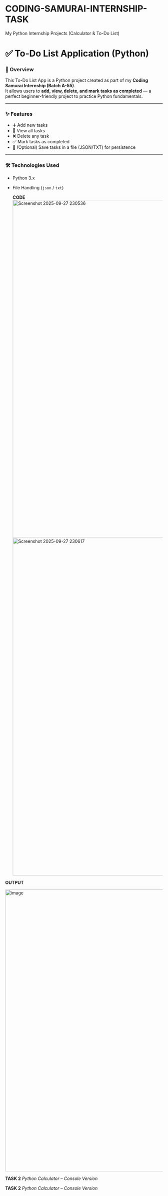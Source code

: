 # CODING-SAMURAI-INTERNSHIP-TASK
My Python Internship Projects (Calculator &amp; To-Do List)
# ✅ To-Do List Application (Python)

### 📌 Overview
This To-Do List App is a Python project created as part of my **Coding Samurai Internship (Batch A-55)**.  
It allows users to **add, view, delete, and mark tasks as completed** — a perfect beginner-friendly project to practice Python fundamentals.

---

### ✨ Features
- ➕ Add new tasks  
- 📜 View all tasks  
- ❌ Delete any task  
- ✅ Mark tasks as completed  
- 💾 (Optional) Save tasks in a file (JSON/TXT) for persistence  

---

### 🛠️ Technologies Used
- Python 3.x  
- File Handling (`json` / `txt`)

  **CODE**
  <img width="1919" height="1079" alt="Screenshot 2025-09-27 230536" src="https://github.com/user-attachments/assets/79e2c2cc-af15-4642-a429-e91552bc8493" />
  <img width="1919" height="1078" alt="Screenshot 2025-09-27 230617" src="https://github.com/user-attachments/assets/9d841438-978a-4321-8bce-1add516236af" /> 

**OUTPUT**

<img width="1898" height="900" alt="image" src="https://github.com/user-attachments/assets/cdb2f317-0d45-44ec-a8d7-7be999a332a3" />

**TASK 2**      _Python Calculator – Console Version_

**TASK 2**  _Python Calculator – Console Version_
